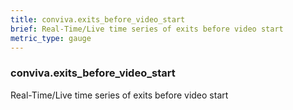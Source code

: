 ```yaml
---
title: conviva.exits_before_video_start
brief: Real-Time/Live time series of exits before video start
metric_type: gauge
---
```

### conviva.exits_before_video_start

Real-Time/Live time series of exits before video start